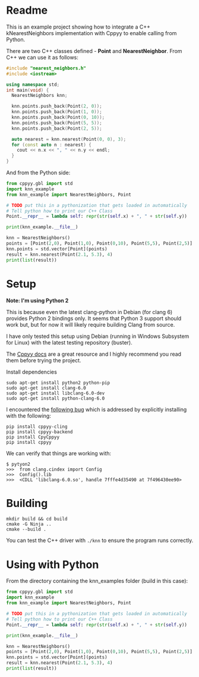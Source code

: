 # Readme
This is an example project showing how to integrate a C++ kNearestNeighbors implementation with Cppyy to enable calling from Python.

There are two C++ classes defined - **Point** and **NearestNeighbor**. From C++ we can use it as follows:

```c++
#include "nearest_neighbors.h"
#include <iostream>

using namespace std;
int main(void) {
  NearestNeighbors knn;

  knn.points.push_back(Point(2, 0));
  knn.points.push_back(Point(1, 0));
  knn.points.push_back(Point(0, 10));
  knn.points.push_back(Point(5, 5));
  knn.points.push_back(Point(2, 5));

  auto nearest = knn.nearest(Point(0, 0), 3);
  for (const auto n : nearest) {
    cout << n.x << ", " << n.y << endl;
  }
}
```

And from the Python side:

```python
from cppyy.gbl import std
import knn_example
from knn_example import NearestNeighbors, Point

# TODO put this in a pythonization that gets loaded in automatically
# Tell python how to print our C++ Class
Point.__repr__ = lambda self: repr(str(self.x) + ", " + str(self.y))

print(knn_example.__file__)

knn = NearestNeighbors()
points = [Point(2,0), Point(1,0), Point(0,10), Point(5,5), Point(2,5)]
knn.points = std.vector[Point](points)
result = knn.nearest(Point(2.1, 5.3), 4)
print(list(result))
```

# Setup

**Note: I'm using Python 2**

This is because even the latest clang-python in Debian (for clang 6) provides Python 2 bindings only. It seems that Python 3 support should work but, but for now it will likely require building Clang from source.

I have only tested this setup using Debian (running in Windows Subsystem for Linux) with the latest testing repository (buster).

The [Cppyy docs](https://cppyy.readthedocs.io/en/latest/installation.html) are a great resource and I highly recommend you read them before trying the project.

Install dependencies
```
sudo apt-get install python2 python-pip
sudo apt-get install clang-6.0
sudo apt-get install libclang-6.0-dev
sudo apt-get install python-clang-6.0
```

I encountered the [following bug](https://bitbucket.org/wlav/cppyy/issues/21/pip-install-fails-on-ubuntu-on-windows) which is addressed by explicitly installing with the following:
```
pip install cppyy-cling
pip install cppyy-backend
pip install CpyCppyy
pip install cppyy
```

We can verify that things are working with:

```
$ pytyon2
>>>  from clang.cindex import Config
>>>  Config().lib
>>>  <CDLL 'libclang-6.0.so', handle 7fffe4d35490 at 7f496430ee90>
```

# Building

```
mkdir build && cd build
cmake -G Ninja ..
cmake --build .
```

You can test the C++ driver with `./knn` to ensure the program runs correctly.

# Using with Python

From the directory containing the knn_examples folder (build in this case):

```python
from cppyy.gbl import std
import knn_example
from knn_example import NearestNeighbors, Point

# TODO put this in a pythonization that gets loaded in automatically
# Tell python how to print our C++ Class
Point.__repr__ = lambda self: repr(str(self.x) + ", " + str(self.y))

print(knn_example.__file__)

knn = NearestNeighbors()
points = [Point(2,0), Point(1,0), Point(0,10), Point(5,5), Point(2,5)]
knn.points = std.vector[Point](points)
result = knn.nearest(Point(2.1, 5.3), 4)
print(list(result))
```
